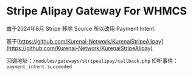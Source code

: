 # Stripe Alipay Gateway For WHMCS

由于2024年8月 Stripe 移除 Source 所以改用 Payment Intent.

基于[https://github.com/Kurenai-Network/KurenaiStripeAlipay](https://github.com/Kurenai-Network/KurenaiStripeAlipay)

回调地址：`/modules/gateways/stripealipay/callback.php`
侦听事件：`payment_intent.succeeded`
